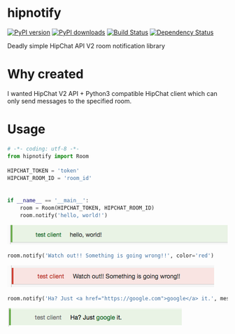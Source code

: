 # hipnotify

[![PyPI version](https://img.shields.io/pypi/v/hipnotify.svg)](https://pypi.python.org/pypi/hipnotify)
[![PyPI downloads](https://img.shields.io/pypi/dm/hipnotify.svg)](https://pypi.python.org/pypi/hipnotify)
[![Build Status](https://travis-ci.org/achiku/hipnotify.svg)](https://travis-ci.org/achiku/hipnotify)
[![Dependency Status](https://gemnasium.com/achiku/hipnotify.svg)](https://gemnasium.com/achiku/hipnotify)


Deadly simple HipChat API V2 room notification library


# Why created

I wanted HipChat V2 API + Python3 compatible HipChat client which can only send messages to the specified room.


# Usage

```python
# -*- coding: utf-8 -*-
from hipnotify import Room

HIPCHAT_TOKEN = 'token'
HIPCHAT_ROOM_ID = 'room_id'


if __name__ == '__main__':
    room = Room(HIPCHAT_TOKEN, HIPCHAT_ROOM_ID)
    room.notify('hello, world!')
```

![](artwork/green-hello-world.png)


```python
room.notify('Watch out!! Something is going wrong!!', color='red')
```

![](artwork/red-caution.png)


```python
room.notify('Ha? Just <a href="https://google.com">google</a> it.', message_format='html')
```

![](artwork/green-html-format.png)

